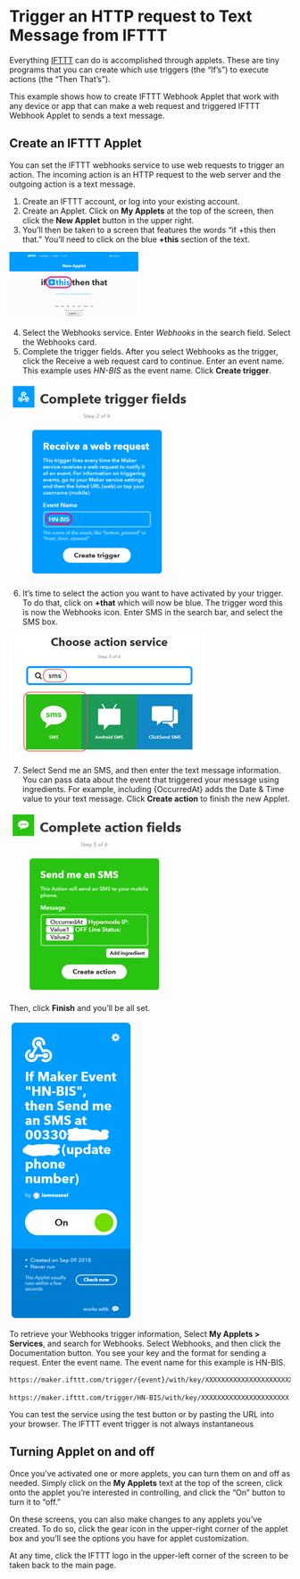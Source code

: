# Trigger an HTTP request to Text Message from IFTTT

Everything [IFTTT](https://ifttt.com) can do is accomplished through applets. These are tiny programs that you can create which use triggers (the “If’s”) to execute actions (the “Then That’s”).

This example shows how to create IFTTT Webhook Applet that work with any device or app that can make a web request and triggered IFTTT Webhook Applet to sends a text message.

## Create an IFTTT Applet

You can set the IFTTT webhooks service to use web requests to trigger an action. The incoming action is an HTTP request to the web server and the outgoing action is a text message.

1. Create an IFTTT account, or log into your existing account.
2. Create an Applet. Click on **My Applets** at the top of the screen, then click the **New Applet**  button in the upper right.
3. You’ll then be taken to a screen that features the words “if +this then that.” You’ll need to click on the blue **+this** section of the text.

![IFTTT_this](images/this.png?raw=true "Optional Title")

4. Select the Webhooks service. Enter *Webhooks* in the search field. Select the Webhooks card.
5. Complete the trigger fields. After you select Webhooks as the trigger, click the Receive a web request card to continue. Enter an event name. This example uses *HN-BIS* as the event name. Click **Create trigger**.

![IFTTT_this](images/event_trigger.png?raw=true "Optional Title")

6. It’s time to select the action you want to have activated by your trigger. To do that, click on **+that** which will now be blue. The trigger word this is now the Webhooks icon. Enter SMS in the search bar, and select the SMS box.

![IFTTT_this](images/choose_sms.png?raw=true "Optional Title")

7. Select Send me an SMS, and then enter the text message information. You can pass data about the event that triggered your message using ingredients. For example, including {OccurredAt} adds the  Date & Time value to your text message. Click **Create action** to finish the new Applet. 

![IFTTT_this](images/sms_action_fields.png?raw=true "Optional Title")

Then, click **Finish** and you’ll be all set.

![IFTTT_this](images/sms_webhook.png?raw=true "Optional Title")

To retrieve your Webhooks trigger information, Select **My Applets > Services**, and search for Webhooks. Select Webhooks, and then click the Documentation button. You see your key and the format for sending a request. Enter the event name. The event name for this example is HN-BIS.

    https://maker.ifttt.com/trigger/{event}/with/key/XXXXXXXXXXXXXXXXXXXXXX

    https://maker.ifttt.com/trigger/HN-BIS/with/key/XXXXXXXXXXXXXXXXXXXXXX

You can test the service using the test button or by pasting the URL into your browser. The IFTTT event trigger is not always instantaneous

## Turning Applet on and off

Once you’ve activated one or more applets, you can turn them on and off as needed. Simply click on the **My Applets** text at the top of the screen, click onto the applet you’re interested in controlling, and click the “On” button to turn it to “off.”

On these screens, you can also make changes to any applets you’ve created. To do so, click the gear icon in the upper-right corner of the applet box and you’ll see the options you have for applet customization.

At any time, click the IFTTT logo in the upper-left corner of the screen to be taken back to the main page.
